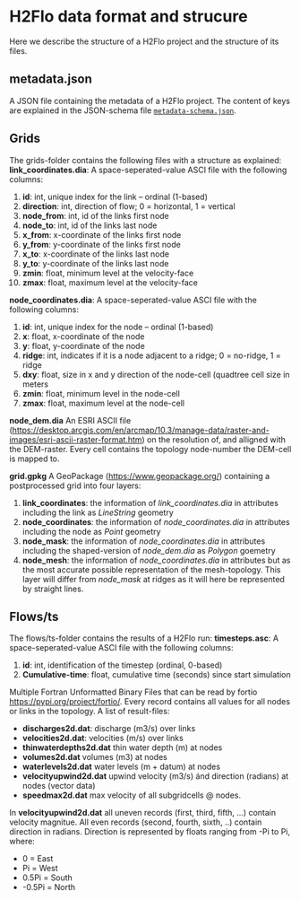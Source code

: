 # H2Flo data format and strucure
Here we describe the structure of a H2Flo project and the structure of its files.

## metadata.json
A JSON file containing the metadata of a H2Flo project. The content of keys are explained in the JSON-schema file [`metadata-schema.json`](../json-schemas/metadata-schema.json).

## Grids
The grids-folder contains the following files with a structure as explained:
**link_coordinates.dia**: A space-seperated-value ASCI file with the following columns:
 1. **id**: int, unique index for the link – ordinal (1-based)
 2. **direction**: int, direction of flow; 0 = horizontal, 1 = vertical
 3. **node_from**: int, id of the links first node
 4. **node_to**: int, id of the links last node
 5. **x_from**: x-coordinate of the links first node
 6. **y_from**: y-coordinate of the links first node
 7. **x_to**: x-coordinate of the links last node
 8. **y_to**: y-coordinate of the links last node
 9. **zmin**: float, minimum level at the velocity-face
 10. **zmax**: float, maximum level at the velocity-face

**node_coordinates.dia**: A space-seperated-value ASCI file with the following columns:
 1. **id**: int, unique index for the node – ordinal (1-based)
 2. **x**: float, x-coordinate of the node
 3. **y**: float, y-coordinate of the node
 4. **ridge**: int, indicates if it is a node adjacent to a ridge; 0 = no-ridge, 1 = ridge
 5. **dxy**: float, size in x and y direction of the node-cell (quadtree cell size in meters
 6. **zmin**: float, minimum level in the node-cell
 7. **zmax**: float, maximum level at the node-cell

**node_dem.dia** An ESRI ASCII file (https://desktop.arcgis.com/en/arcmap/10.3/manage-data/raster-and-images/esri-ascii-raster-format.htm) on the resolution of, and alligned with the DEM-raster.
Every cell contains the topology node-number the DEM-cell is mapped to.

**grid.gpkg** A GeoPackage (https://www.geopackage.org/) containing a postprocessed grid into four layers:
 1. **link_coordinates**: the information of *link_coordinates.dia* in attributes including the link as *LineString* geometry
 2. **node_coordinates**: the information of *node_coordinates.dia* in attributes including the node as *Point* geometry
 3. **node_mask**: the information of *node_coordinates.dia* in attributes including the shaped-version of *node_dem.dia* as *Polygon* goemetry
 4. **node_mesh**: the information of *node_coordinates.dia* in attributes but as the most accurate possible representation of the mesh-topology. This layer will differ from *node_mask* at ridges as it will here be represented by straight lines.

## Flows/ts
The flows/ts-folder contains the results of a H2Flo run:
**timesteps.asc**: A space-seperated-value ASCI file with the following columns:
 1. **id**: int, identification of the timestep (ordinal, 0-based)
 2. **Cumulative-time**: float, cumulative time (seconds) since start simulation

Multiple Fortran Unformatted Binary Files that can be read by fortio https://pypi.org/project/fortio/. Every record contains all values for all nodes or links in the topology. A list of result-files:
* **discharges2d.dat**: discharge (m3/s) over links
* **velocities2d.dat**: velocities (m/s) over links
* **thinwaterdepths2d.dat** thin water depth (m) at nodes
* **volumes2d.dat** volumes (m3) at nodes
* **waterlevels2d.dat** water levels (m + datum) at nodes
* **velocityupwind2d.dat** upwind velocity (m3/s) ánd direction (radians) at nodes (vector data)
* **speedmax2d.dat** max velocity of all subgridcells @ nodes.

In **velocityupwind2d.dat** all uneven records (first, third, fifth, ...) contain velocity magnitue. All even records (second, fourth, sixth, ..) contain direction in radians. Direction is represented by floats ranging from -Pi to Pi, where:
 * 0 = East
 * Pi = West
 * 0.5Pi = South
 * -0.5Pi = North